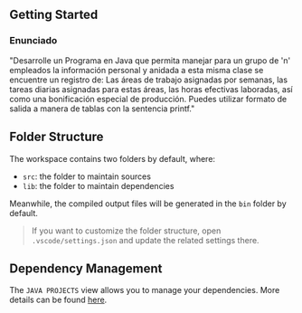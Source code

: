 ## Getting Started
### Enunciado
"Desarrolle un Programa en Java que permita manejar para un grupo de 'n' empleados la información personal y anidada a esta misma clase se encuentre un registro de: Las áreas de trabajo asignadas por semanas, las tareas diarias asignadas para estas áreas, las horas efectivas laboradas, así como una bonificación especial de producción. Puedes utilizar formato de salida a manera de tablas con la sentencia printf."

## Folder Structure

The workspace contains two folders by default, where:

- `src`: the folder to maintain sources
- `lib`: the folder to maintain dependencies

Meanwhile, the compiled output files will be generated in the `bin` folder by default.

> If you want to customize the folder structure, open `.vscode/settings.json` and update the related settings there.

## Dependency Management

The `JAVA PROJECTS` view allows you to manage your dependencies. More details can be found [here](https://github.com/microsoft/vscode-java-dependency#manage-dependencies).
